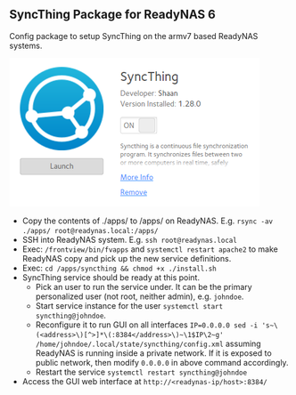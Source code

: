 ## SyncThing Package for ReadyNAS 6

Config package to setup SyncThing on the armv7 based ReadyNAS systems.

![Syncthing on ReadyNAS](screenshot.png)

- Copy the contents of ./apps/ to /apps/ on ReadyNAS. E.g. `rsync -av ./apps/ root@readynas.local:/apps/`
- SSH into ReadyNAS system. E.g. `ssh root@readynas.local`
- Exec: `/frontview/bin/fvapps` and `systemctl restart apache2` to make ReadyNAS copy and pick up the new service definitions.
- Exec: `cd /apps/syncthing && chmod +x ./install.sh`
- SyncThing service should be ready at this point.
    - Pick an user to run the service under. It can be the primary personalized user (not root, neither admin), e.g. `johndoe`.
    - Start service instance for the user `systemctl start syncthing@johndoe`.
    - Reconfigure it to run GUI on all interfaces `IP=0.0.0.0 sed -i 's~\(<address>\)[^>]*\(:8384</address>\)~\1$IP\2~g' /home/johndoe/.local/state/syncthing/config.xml` assuming ReadyNAS is running inside a private network. If it is exposed to public network, then modify `0.0.0.0` in above command accordingly.
    - Restart the service `systemctl restart syncthing@johndoe`
- Access the GUI web interface at `http://<readynas-ip/host>:8384/`